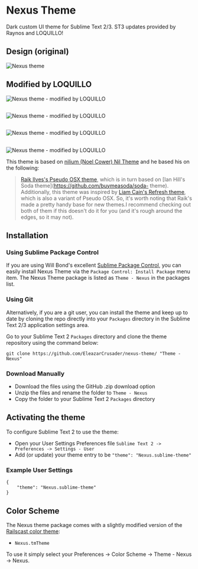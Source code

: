 # Nexus Theme

Dark custom UI theme for Sublime Text 2/3. ST3 updates provided by Raynos and LOQUILLO!

## Design (original)

![Nexus theme](https://github.com/EleazarCrusader/nexus-theme/raw/master/nexus-theme.png)

## Modified by LOQUILLO
![Nexus theme - modified by LOQUILLO](https://cloud.githubusercontent.com/assets/1308190/5363407/ed3d5e08-7fa9-11e4-878a-fa9c11785d0b.jpg)
##
![Nexus theme - modified by LOQUILLO](https://cloud.githubusercontent.com/assets/1308190/5363416/fb162ab4-7fa9-11e4-92a7-421d55072997.jpg)
##
![Nexus theme - modified by LOQUILLO](https://cloud.githubusercontent.com/assets/1308190/5363422/039ec0ce-7faa-11e4-8849-9d029e603d41.jpg)
##
![Nexus theme - modified by LOQUILLO](https://cloud.githubusercontent.com/assets/1308190/5363477/66526428-7faa-11e4-939e-9ea10addbe49.jpg)

This theme is based on [nilium (Noel Cower) Nil Theme](https://github.com/nilium/st2-nil-theme) and he based his on the following:

>[Raik Ilves's Pseudo OSX
theme](https://github.com/raik/st2-pseudo-osx-theme), which is in turn
based on [Ian Hill's Soda theme](https://github.com/buymeasoda/soda-
theme).  Additionally, this theme was inspired by [Liam Cain's Refresh
theme](https://github.com/BoundInCode/st2-refresh-theme), which is also
a variant of Pseudo OSX. So, it's worth noting that Raik's made a pretty
handy base for new themes.I recommend checking out both of them if this
doesn't do it for you (and it's rough around the edges, so it may not).

## Installation

### Using Sublime Package Control

If you are using Will Bond's excellent [Sublime Package Control](http://wbond.net/sublime_packages/package_control), you can easily install Nexus Theme via the `Package Control: Install Package` menu item. The Nexus Theme package is listed as `Theme - Nexus` in the packages list.

### Using Git

Alternatively, if you are a git user, you can install the theme and keep up to date by cloning the repo directly into your `Packages` directory in the Sublime Text 2/3 application settings area.

Go to your Sublime Text 2 `Packages` directory and clone the theme repository using the command below:

    git clone https://github.com/EleazarCrusader/nexus-theme/ "Theme - Nexus"

### Download Manually

* Download the files using the GitHub .zip download option
* Unzip the files and rename the folder to `Theme - Nexus`
* Copy the folder to your Sublime Text 2 `Packages` directory

## Activating the theme

To configure Sublime Text 2 to use the theme:

* Open your User Settings Preferences file `Sublime Text 2 -> Preferences -> Settings - User`
* Add (or update) your theme entry to be `"theme": "Nexus.sublime-theme"`

### Example User Settings

    {
        "theme": "Nexus.sublime-theme"
    }

## Color Scheme

The Nexus theme package comes with a slightly modified version of the [Railscast color theme](https://github.com/mhartl/rails_tutorial_sublime_text/blob/master/Railscasts.tmTheme):

* `Nexus.tmTheme`

To use it simply select your Preferences -> Color Scheme -> Theme - Nexus -> Nexus.
